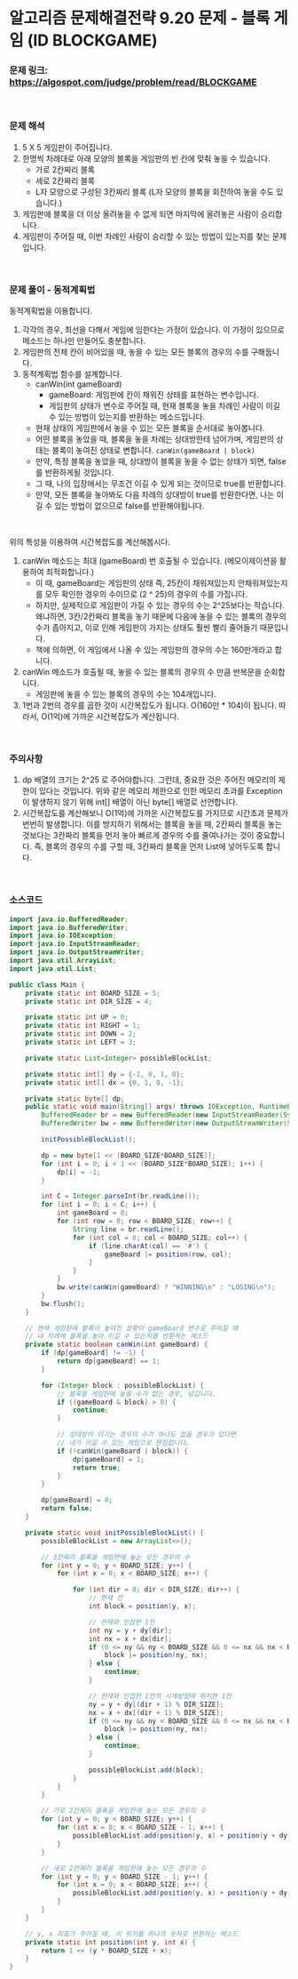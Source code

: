 # 알고리즘 문제해결전략 9.20 문제 - 블록 게임 (ID BLOCKGAME)

### 문제 링크: https://algospot.com/judge/problem/read/BLOCKGAME

<br>

### 문제 해석

1. 5 X 5 게임판이 주어집니다.
1. 한명씩 차례대로 아래 모양의 블록을 게임판의 빈 칸에 맞춰 놓을 수 있습니다.
   - 가로 2칸짜리 블록
   - 세로 2칸짜리 블록
   - L자 모양으로 구성된 3칸짜리 블록 (L자 모양의 블록을 회전하여 놓을 수도 있습니다.)
1. 게임판에 블록을 더 이상 올려놓을 수 없게 되면 마지막에 올려놓은 사람이 승리합니다.
1. 게임판이 주어질 때, 이번 차례인 사람이 승리할 수 있는 방법이 있는지를 찾는 문제입니다.

<br>

### 문제 풀이 - 동적계획법

동적계획법을 이용합니다.

1. 각각의 경우, 최선을 다해서 게임에 임한다는 가정이 있습니다. 이 가정이 있으므로 메소드는 하나만 만들어도 충분합니다.
2. 게임판의 전체 칸이 비어있을 때, 놓을 수 있는 모든 블록의 경우의 수를 구해둡니다.
3. 동적계획법 함수를 설계합니다.
   - canWin(int gameBoard)
     - gameBoard: 게임판에 칸이 채워진 상태를 표현하는 변수입니다.
     - 게임판의 상태가 변수로 주어질 때, 현재 블록을 놓을 차례인 사람이 이길 수 있는 방법이 있는지를 반환하는 메소드입니다.
   - 현재 상태의 게임판에서 놓을 수 있는 모든 블록을 순서대로 놓아봅니다.
   - 어떤 블록을 놓았을 때, 블록을 놓을 차례는 상대방한테 넘어가며, 게임판의 상태는 블록이 놓여진 상태로 변합니다. `canWin(gameBoard | block)`
   - 만약, 특정 블록을 놓았을 때, 상대방이 블록을 놓을 수 없는 상태가 되면, false를 반환하게될 것입니다.
   - 그 때, 나의 입장에서는 무조건 이길 수 있게 되는 것이므로 true를 반환합니다.
   - 만약, 모든 블록을 놓아봐도 다음 차례의 상대방이 true를 반환한다면, 나는 이길 수 있는 방법이 없으므로 false를 반환해야됩니다.

<br>

위의 특성을 이용하여 시간복잡도를 계산해봅시다.

1. canWin 메소드는 최대 (gameBoard) 번 호출될 수 있습니다. (메모이제이션을 활용하여 최적화합니다.)
   - 이 때, gameBoard는 게임판의 상태 즉, 25칸이 채워져있는지 안채워져있는지를 모두 확인한 경우의 수이므로 (2 ^ 25)의 경우의 수를 가집니다. 
   - 하지만, 실제적으로 게임판이 가질 수 있는 경우의 수는 2^25보다는 작습니다. 왜냐하면, 3칸/2칸짜리 블록을 놓기 때문에 다음에 놓을 수 있는 블록의 경우의 수가 좁아지고, 이로 인해 게임판이 가지는 상태도 훨씬 빨리 줄어들기 때문입니다.
   - 책에 의하면, 이 게임에서 나올 수 있는 게임판의 경우의 수는 160만개라고 합니다.
1. canWin 메소드가 호출될 때, 놓을 수 있는 블록의 경우의 수 만큼 반복문을 순회합니다.
   - 게임판에 놓을 수 있는 블록의 경우의 수는 104개입니다.
1. 1번과 2번의 경우를 곱한 것이 시간복잡도가 됩니다. O(160만 * 104)이 됩니다. 따라서, O(1억)에 가까운 시간복잡도가 계산됩니다.

<br>

### 주의사항

1. dp 배열의 크기는 2^25 로 주어야합니다. 그런데, 중요한 것은 주어진 메모리의 제한이 있다는 것입니다. 위와 같은 메모리 제한으로 인한 메모리 초과를 Exception이 발생하지 않기 위해 int[] 배열이 아닌 byte[] 배열로 선언합니다.
2. 시간복잡도를 계산해보니 O(1억)에 가까운 시간복잡도를 가지므로 시간초과 문제가 번번히 발생합니다. 이를 방지하기 위해서는 블록을 놓을 때, 2칸짜리 블록을 놓는 것보다는 3칸짜리 블록을 먼저 놓아 빠르게 경우의 수를 줄여나가는 것이 중요합니다. 즉, 블록의 경우의 수를 구할 때, 3칸짜리 블록을 먼저 List에 넣어두도록 합니다.

<br>

### 소스코드

```java
import java.io.BufferedReader;
import java.io.BufferedWriter;
import java.io.IOException;
import java.io.InputStreamReader;
import java.io.OutputStreamWriter;
import java.util.ArrayList;
import java.util.List;

public class Main {
    private static int BOARD_SIZE = 5;
    private static int DIR_SIZE = 4;

    private static int UP = 0;
    private static int RIGHT = 1;
    private static int DOWN = 2;
    private static int LEFT = 3;

    private static List<Integer> possibleBlockList;

    private static int[] dy = {-1, 0, 1, 0};
    private static int[] dx = {0, 1, 0, -1};

    private static byte[] dp;
    public static void main(String[] args) throws IOException, RuntimeException {
        BufferedReader br = new BufferedReader(new InputStreamReader(System.in));
        BufferedWriter bw = new BufferedWriter(new OutputStreamWriter(System.out));

        initPossibleBlockList();

        dp = new byte[1 << (BOARD_SIZE*BOARD_SIZE)];
        for (int i = 0; i < 1 << (BOARD_SIZE*BOARD_SIZE); i++) {
            dp[i] = -1;
        }

        int C = Integer.parseInt(br.readLine());
        for (int i = 0; i < C; i++) {
            int gameBoard = 0;
            for (int row = 0; row < BOARD_SIZE; row++) {
                String line = br.readLine();
                for (int col = 0; col < BOARD_SIZE; col++) {
                    if (line.charAt(col) == '#') {
                        gameBoard |= position(row, col);
                    }
                }
            }
            bw.write(canWin(gameBoard) ? "WINNING\n" : "LOSING\n");
        }
        bw.flush();
    }

    // 현재 게임판에 블록이 놓여진 상황이 gameBoard 변수로 주어질 때
    // 내 차례에 블록을 놓아 이길 수 있는지를 반환하는 메소드
    private static boolean canWin(int gameBoard) {
        if (dp[gameBoard] != -1) {
            return dp[gameBoard] == 1;
        }

        for (Integer block : possibleBlockList) {
            // 블록을 게임판에 놓을 수가 없는 경우, 넘깁니다.
            if ((gameBoard & block) > 0) {
                continue;
            }

            // 상대방이 이기는 경우의 수가 하나도 없을 경우가 있다면
            // 내가 이길 수 있는 게임으로 판정합니다.
            if (!canWin(gameBoard | block)) {
                dp[gameBoard] = 1;
                return true;
            }
        }

        dp[gameBoard] = 0;
        return false;
    }

    private static void initPossibleBlockList() {
        possibleBlockList = new ArrayList<>();

        // 3칸짜리 블록을 게임판에 놓는 모든 경우의 수
        for (int y = 0; y < BOARD_SIZE; y++) {
            for (int x = 0; x < BOARD_SIZE; x++) {

                for (int dir = 0; dir < DIR_SIZE; dir++) {
                    // 현재 칸
                    int block = position(y, x);

                    // 현재와 인접한 1칸
                    int ny = y + dy[dir];
                    int nx = x + dx[dir];
                    if (0 <= ny && ny < BOARD_SIZE && 0 <= nx && nx < BOARD_SIZE) {
                        block |= position(ny, nx);
                    } else {
                        continue;
                    }

                    // 현재와 인접한 1칸의 시계방향에 위치한 1칸
                    ny = y + dy[(dir + 1) % DIR_SIZE];
                    nx = x + dx[(dir + 1) % DIR_SIZE];
                    if (0 <= ny && ny < BOARD_SIZE && 0 <= nx && nx < BOARD_SIZE) {
                        block |= position(ny, nx);
                    } else {
                        continue;
                    }

                    possibleBlockList.add(block);
                }
            }
        }

        // 가로 2칸짜리 블록을 게임판에 놓는 모든 경우의 수
        for (int y = 0; y < BOARD_SIZE; y++) {
            for (int x = 0; x < BOARD_SIZE - 1; x++) {
                possibleBlockList.add(position(y, x) + position(y + dy[RIGHT], x + dx[RIGHT]));
            }
        }

        // 세로 2칸짜리 블록을 게임판에 놓는 모든 경우의 수
        for (int y = 0; y < BOARD_SIZE - 1; y++) {
            for (int x = 0; x < BOARD_SIZE; x++) {
                possibleBlockList.add(position(y, x) + position(y + dy[DOWN], x + dx[DOWN]));
            }
        }
    }

    // y, x 좌표가 주어질 때, 이 위치를 하나의 숫자로 변환하는 메소드
    private static int position(int y, int x) {
        return 1 << (y * BOARD_SIZE + x);
    }
}
```

